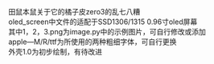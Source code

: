 田鼠本鼠关于它的橘子皮zero3的乱七八糟  
oled_screen中文件的适配于SSD1306/1315 0.96寸oled屏幕  
其中1，2，3.png为image.py中的示例图片，可自行修改或添加  
apple—M/R/ttf为所使用的两种粗细字体，可自行更换  
外壳1.0为初步绘制，有待改进
